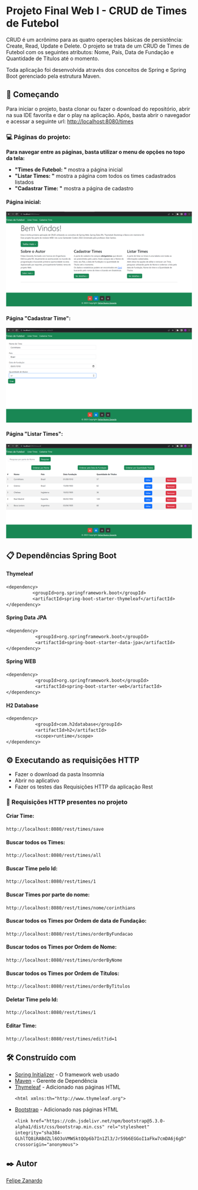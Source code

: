 # Projeto Final Web I - CRUD de Times de Futebol

CRUD é um acrônimo para as quatro operações básicas de persistência: Create, Read, Update e Delete.
O projeto se trata de um CRUD de Times de Futebol com os seguintes atributos: Nome, País, Data de Fundação e Quantidade de Títulos até o momento.

Toda aplicação foi desenvolvida através dos conceitos de Spring e Spring Boot gerenciado pela estrutura Maven.

## 🚀 Começando

Para iniciar o projeto, basta clonar ou fazer o download do repositório, abrir na sua IDE favorita e dar o play na aplicação.
Após, basta abrir o navegador e acessar a seguinte url: <http://localhost:8080/times>

### :computer: Páginas do projeto:

**Para navegar entre as páginas, basta utilizar o menu de opções no topo da tela:**
- **"Times de Futebol: "** mostra a página inicial
- **"Listar Times: "** mostra a página com todos os times cadastrados listados
- **"Cadastrar Time: "** mostra a página de cadastro


#### Página inicial:
![Tela inicial](https://github.com/FelipeBZanardo/Projeto-final-Web-I/blob/master/projeto-web-i/src/main/resources/static/tela_home.png)
          
#### Página "Cadastrar Time":
![Tela Cadastrar](https://github.com/FelipeBZanardo/Projeto-final-Web-I/blob/master/projeto-web-i/src/main/resources/static/tela_cadastrar.png)
          
#### Página "Listar Times":
![Alt ou título da imagem](https://github.com/FelipeBZanardo/Projeto-final-Web-I/blob/master/projeto-web-i/src/main/resources/static/tela_listar.png)
         

## 📋 Dependências Spring Boot

#### Thymeleaf
```
<dependency>
          <groupId>org.springframework.boot</groupId>
          <artifactId>spring-boot-starter-thymeleaf</artifactId>
</dependency>
```
#### Spring Data JPA
```
<dependency>
           <groupId>org.springframework.boot</groupId>
           <artifactId>spring-boot-starter-data-jpa</artifactId>
</dependency>
```
#### Spring WEB
```
<dependency>
           <groupId>org.springframework.boot</groupId>
           <artifactId>spring-boot-starter-web</artifactId>
</dependency>
```
#### H2 Database
```
<dependency>
           <groupId>com.h2database</groupId>
           <artifactId>h2</artifactId>
           <scope>runtime</scope>
</dependency>
```

## ⚙️ Executando as requisições HTTP

 * Fazer o download da pasta Insomnia
 * Abrir no aplicativo
 * Fazer os testes das Requisições HTTP da aplicação Rest 

### 🔩 Requisições HTTP presentes no projeto

#### Criar Time:
```
http://localhost:8080/rest/times/save
```
#### Buscar todos os Times:
```
http://localhost:8080/rest/times/all
```
#### Buscar Time pelo Id:
```
http://localhost:8080/rest/times/1
```
#### Buscar Times por parte do nome:
```
http://localhost:8080/rest/times/nome/corinthians
```
#### Buscar todos os Times por Ordem de data de Fundação:
```
http://localhost:8080/rest/times/orderByFundacao
```
#### Buscar todos os Times por Ordem de Nome:
```
http://localhost:8080/rest/times/orderByNome
```
#### Buscar todos os Times por Ordem de Títulos:
```
http://localhost:8080/rest/times/orderByTitulos
```
#### Deletar Time pelo Id:
```
http://localhost:8080/rest/times/1
```
#### Editar Time:
```
http://localhost:8080/rest/times/edit?id=1
```

## 🛠️ Construído com

* [Spring Initializer](https://start.spring.io/) - O framework web usado
* [Maven](https://maven.apache.org/) - Gerente de Dependência
* [Thymeleaf](https://www.thymeleaf.org/) - Adicionado nas páginas HTML
    ```
    <html xmlns:th="http://www.thymeleaf.org">
    ```
* [Bootstrap](https://getbootstrap.com/) - Adicionado nas páginas HTML
    ```
    <link href="https://cdn.jsdelivr.net/npm/bootstrap@5.3.0-alpha1/dist/css/bootstrap.min.css" rel="stylesheet" integrity="sha384-GLhlTQ8iRABdZLl6O3oVMWSktQOp6b7In1Zl3/Jr59b6EGGoI1aFkw7cmDA6j6gD" crossorigin="anonymous">
    ```

## ✒️ Autor

[Felipe Zanardo](https://github.com/FelipeBZanardo)
